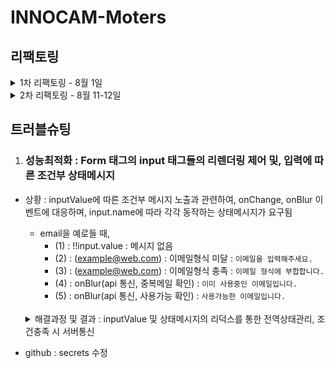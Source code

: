 # INNOCAM-Moters

## 리팩토링

<details>
<summary>1차 리팩토링 - 8월 1일</summary>

1. 코드유지보수 및 모듈의 재사용성 개선 : `"리엑트 모듈 인덱스"` 또는 `"바렐(rel) 모듈 인덱스"` 패턴

   <details>
   <summary>코드 살펴보기 </summary>

   ```tsx
   import Button from "./components/community";
   import Modal from "./components/css";
   import Header from "./components/atom";
   ```

   각 컴포넌트를 사용하려면 이렇게 여러줄의 임포트 구문이 필요합니다.

   ```tsx
   export * from "./community";
   export * from "./css";
   export * from "./atom";
   ```

   "components"디렉토리에 "index.ts" 파일을 추가하여 모든 컴포넌트를 내보내면

   ```tsx
   import { community, css, atom } from "../../components";
   ```

   이와 같이 간결하게 컴포넌트들을 임포트 할 수 있습니다.
   </details>

   `"리엑트 모듈 인덱스"` 또는 `"바렐(rel) 모듈 인덱스"` 패턴을 통해 코드 구조정리

   - 모듈관리용이성 : 여러 컴포넌트/파일을 단일 파일로 묶어서 관리
   - 상대경로간소화 : 컴포넌트에서 해당 디렉토리 내의 파일을 가져올 때 단순하게 표현하게 함
   - 이를 통해 상대경로 관리를 쉽게 처리하도록 하여 개발환경 개선을 시도

</details>

<details>
  <summary>2차 리팩토링 - 8월 11-12일</summary>

1. 성능최적화와 코드 스플리팅(React.lazy)

   <details>
   <summary>코드살펴보기</summary>

   ```tsx
   // lazyLoding.ts
   import { lazy } from "react";

   export const LazyInoCar = lazy(() => import("../main/InoCar").then(({ InoCar }) => ({ default: InoCar })));
   export const LazyCommunity = lazy(() => import("../main/Community").then(({ Community }) => ({default: Community})));
   export const LazyThreejs = lazy(() => import("../Threejs").then(({ Threejs }) => ({default: Threejs})));

   // App.tsx - Router
   const App: React.FC = () => {
     return (
       <Routes>
           <Route
             path='inocar'
             element={
               <Suspense fallback={<div>Loading...</div>}>
                 <Page.LazyInoCar />
               </Suspense>
             }
           />
       <Routes>
       )
   }
   ```

   </details>

- 초기 로딩 시점에 당장 필요하지 않지만 무거운 컴포넌트로 인해 로딩이 지연되는 문제를 인식
- 이를 개선하기 위해 해당 컴포넌트들의 로드를 미루어 성능을 최적화하려고 프로젝트 구조를 편성
- React.lazy를 사용하여 대상 컴포넌트들 동적제어, Suspense를 사용하여 로딩화면 제어
- lazy 대상 컴포넌트 : InoCar, Community, Threejs <br/><br/>

2. 타입선언 관련 코드컨벤션(Interface, declare)

- hooks.d.ts : 커스컴훅과 관련된 타입선언이 기록되고 이름은 훅이름으로 설정, 사용하는 컴포넌트에서는 알리아스(as)를 통하여 Type임을 명시해준다.
- 타입선언과 Interface, declare

  - `Interface` : 객체나 클래스 단위의 형태에 대한 명시적인 정의 타입 생성, extends를 통해서 앞선 Interface를 상속받아 프로토타입 체인을 형성한다.
  - `declare` : 외부 라이브러리나 모듈의 타입을 확장하거나 정의할 때 사용되며, 외부 라이브러리의 타입 정보가 없을 경우 declare를 사용함으로, 선언된 타입이 컴파일러가 타입을 검사할 때 통과되게 처리한다.

    ```bash
    📂 types
    ┣ 🥑 index.ts
    ┃
    ┣ 📂 data # 애플리케이션 내 Data와 관련된 정적타입들에 대한 선언
    ┃    ┣ 🥑 index.ts
    ┃    ┗ 🗿 data.d.ts
    ┃
    ┣ 📂 global # 프로젝트 전체에 적용되는 style과 파일 타입에 대한 선언
    ┃    ┣ 🥑 index.ts
    ┃    ┣ 🗿 declare.d.ts
    ┃    ┗ 🗿 styled.d.ts
    ┃
    ┣ 📂 hooks # 커스텀훅과 관련된 정적타입들에 대한 선언
    ┃    ┣ 🥑 index.ts
    ┃    ┗ 🗿 hooks.d.ts
    ┃
    ┣ 📂 network # AXIOS 통신과 관련된 정적타입들에 대한 선언
    ┃    ┣ 🥑 index.ts
    ┃    ┣ 🗿 async.d.ts
    ┃    ┗ 🗿 responseType.d.ts
    ┃
    ┗ 📂 props # props 전달과 관련된 정적타입들에 대한 선언
        ┣ 🥑 index.ts
        ┗ 🗿 props.d.ts
    ```

  3. 코드유지보수 및 가독성을 위한 Shared > Routes 폴더

  - 초기 APP.tsx 파일 안에 모든 Route를 넣는 방식을 채택했었으나, Route가 많아질수록 코드유지보수 및 가독성이 떨어지는 문제점을 발견함
  - 이를 해결하고자, shared 폴더를 만들어 공통된 Header에 따른 Route들을 분리함
  - App.tsx에서는 shard 폴더 안의 분리된 Routes를 import해서 사용함
          ```tsx
            const App: React.FC = () => {
            return (
              <BrowserRouter>
                <GlobalStyled />
                <Shared.MainRoutes />
                <Shared.AuthRoutes />
                <Shared.ProtectiveRouters />
                <Shared.ChatRoutes />
              </BrowserRouter>
            );
          };
          ```
    </details>

## 트러블슈팅

1.  ### 성능최적화 :  Form 태그의 input 태그들의 리렌더링 제어 및, 입력에 따른 조건부 상태메시지

- 상황 : inputValue에 따른 조건부 메시지 노출과 관련하여, onChange, onBlur 이벤트에 대응하며, input.name에 따라 각각 동작하는 상태메시지가 요구됨

  - email을 예로들 때,
    - (1) : !!input.value : 메시지 없음
    - (2) : (example@web.com) : 이메일형식 미달 : `이메일을 입력해주세요.`
    - (3) : (example@web.com) : 이메일형식 충족 : `이메일 형식에 부합합니다.`
    - (4) : onBlur(api 통신, 중복메일 확인) : `이미 사용중인 이메일입니다.`
    - (5) : onBlur(api 통신, 사용가능 확인) : `사용가능한 이메일입니다.`<br/><br/>

  <details>
  <summary>해결과정 및 결과 : inputValue 및 상태메시지의 리덕스를 통한 전역상태관리, 조건충족 시 서버통신 </summary>

      컴포넌드에서 발생되는 리렌더링을 추적하기 위해서 Chrome 브라우저에서 제공하는 React DevTool을 활용하여 해당 과정을 추적하였다.

  1.  리펙토링 전, 최초의 코드

      <details>
      <summary>내용 상세보기</summary>

      ```tsx
      // 하나의 useState와 input Atom으로 signInfo 객체의 각각의 프로퍼티를 props로 전달
      const [signInfo, setSignInfo] = useState<Type.UserInfoCheckPW>({
        email: "",
        password: "",
        pwChecked: "",
        nickname: "",
        phoneNumber: "",
        gender: "",
        birthdate: "",
        isAdmin: false,
        admincode: "E002",
      });
      ```

      - 문제점 : 하나의 value만 변경되도 signIfo의 모든 값들이 리렌더링 발생 <br/> <br/>

      ```tsx
      // input Value에 대한 유효성 검사와 하나의 useState 상태메시지
      const [validiteMsg, setValiditeMse] = useState<Type.ValiditeMsg>({
        validteEmail: ["", false],
        validtepassword: ["", false],
        passwordChMsg: ["", false],
      });

      const onChangeInput = (e: ChangeEvent<HTMLInputElement>): void => {
        const { name, value } = e.target;
        setSignInfo({ ...signInfo, [name]: value });

        if (name === "email") {
          const emailRegex = /^[^\s@]+@[^\s@]+\.[^\s@]+$/;

          emailRegex.test(value)
            ? setValiditeMse({
                ...validiteMsg,
                validteEmail: ["사용 가능한 이메일입니다.", true],
              })
            : setValiditeMse({
                ...validiteMsg,
                validteEmail: ["이메일을 입력해주세요(exam@.exam.com)", false],
              });
        }
      };
      ```

      - 상태메시지의 화면표시 : 커스텀훅에서 변경되는 validiteMsg를 컴포넌트에서 전달받아, 화면에 노출
      - 문제점 : validiteMsg 속 하나의 value만 변경되도 전체 validiteMsg의 리렌더링 발생

      </details><br/>

  2.  리펙토링 1차, useState를 커스컴훅에서 관리하여 모듈화 진행

      <details>
      <summary>내용 상세보기</summary>

      ```tsx
      export const useSignupInput = ({ name }: any): any => {
        const [input, setInput] = useState<string>("");

        const onChangeInput = (e: ChangeEvent<HTMLInputElement>) => {
          setInput(e.target.value);
        };
        return {input,onChangeInput }
      ```

      - Signup 컴포넌트 속 하나의 state로 관리되던 여러 input들의 연결고리를 끊고, 각각의 onChange에 대해서만 리렌더링 되도록 useState를 커스텀훅에서 관리하여 모듈화 함
        - 결과 : input들을 각각 리렌더링 동작시킴
        - 문제 : 분리된 input 컴포넌트의 값을 부모 컴포넌트로 끌어올려준 뒤, 통합해야하는 문제 발생
      </details><br/>

  3.  리펙토링 2차, 하위컴포넌트의 상태를 끌어올려 Form.onSubmit으로 POST 요청보내기

      <details>
      <summary>내용 상세보기</summary>

      - 리액트는 단방향을 지향하기에, 부모에서 상태를 내려주었으나, 그 결과 모든 Form태그 아래 하나의 input에서 값이 반경되더라고 모든 input이 리렌더링 되는 문제가 있었기에, 모듈화 하였지만 이를 부모컴포넌트로 끌어올려 하나의 상태로 서버와 통신하는 부분의 문제 발생
      - 접근 : 각각의 상태를 전역상태관리(Redux)로 값을 보내고, 취합된 값을 Form.onSubmit으로 통신하고자 함.

        ```tsx
        // 커스텀 훅
        export const useSignupInput = ({ name }: any): any => {
          const onBlurSignupDispatch = () => {
            dispatch(RTK.setSignupDate({ [`${name}`]: input }));
          };
        };

        // ReduxSlice
        const SignupSlice = createSlice({
          name: "SignupSlice",
          initialState: {} as any | {},
          reducers: {
            setSignupDate: (
              state,
              action: PayloadAction<Partial<SignupSliceType>>
            ) => {
              return { ...state, ...action.payload };
            },
            deleteSignupDate: () => {
              return {};
            },
          },
        });
        ```

        - 리덕스 모듈(setSignupDate) : 각각의 컴포넌트에서 나온 값을 모으는 역할을 함. 
          - name을 프로퍼티의 Keys로 설정하고 input을 Value로 설정 
          - initialState : {email: 'example@web.com'}
      </details> <br/>

  4.  리펙토링 3차, 하위컴포넌트의 상태에 따라 조건부 상태 메시지 기록하기 

          이 부분이 특히 어려웠다. 단순히 onChange 이벤트에만 대응하는 것이 아니라, onBlur 이벤트 발생시 email과 nickName의 경우 서버에 일치하는 값이 있는지 확인한 후에 해당 상태를 화면에 반영해주어야 했기 때문이다.

      <details>
      <summary>내용 상세보기</summary>  

      - 첫번째 시도, useState를 통한 각각의 메시지 관리 : 함수의 한계로, useState의 값이 입력대비 한 단계 늦는 사례 발생
      - 두번째 시도, 변수를 통한 각각의 메시지 관리 : 변수로 인해서 값의 변경을 컴포넌트가 인식하지 못하여 리렌더링이 발생되지 않음
      - 세번째 시도, 전역상태를 통한 상태관리 채택
      
        ```tsx
        // onChangeInput에서 제어할 onValiditeMsg 모듈 생성 
        const onValiditeMsg = (input: string): void => {
            if (name === "email") {
              input === ""
                ? dispatch(RTK.setValiditeMsg({ type: name, msg: ["", false] }))
                : !emailRegex.test(input)
                ? dispatch(
                    RTK.setValiditeMsg({
                      type: name,
                      msg: ["이메일을 입력해주세요(exam@.exam.com)", false],
                    })
                  )
                : dispatch(
                    RTK.setValiditeMsg({
                      type: name,
                      msg: ["이메일 형식에 부합합니다.", false],
                    })
                  );
            } 
          };

        // (1) Input의 onChange 실행에 따라, ValiditeMsg 리덕스 모듈 동작
        const onChangeInput = (e: ChangeEvent<HTMLInputElement>) => {
          setServerCheck(true);
          onValiditeMsg(e.target.value);
          setInput(e.target.value);
        };

        // (2) onBlurSignupDispatch 실행에 따라, 조건부 GET요청 실행 
        const [serverCheck, setServerCheck] = useState<boolean>(true);
        const { isSuccess: isSuccessEmailCheck,
                data: dataEmailCheck,
                isError: isErrorEmailCheck,
                error: errorEmailCheck,
          } = RTK.useGetEmailCheckQuery(input, { skip: serverCheck }); 
        const onBlurSignupDispatch = () => {
          name !== "pwChecked" && dispatch(RTK.setSignupDate({ [`${name}`]: input }));
          name === "email" && emailRegex.test(input) && setServerCheck(false);
        };
        
        useEffect(() => {
          isSuccessEmailCheck &&
            dispatch( RTK.setValiditeMsg({
                type: "email",
                msg: [dataEmailCheck, dataEmailCheck.includes("사용") ? true : false],
              })
            );
          isErrorEmailCheck && console.log(errorEmailCheck);
        }, [ isSuccessEmailCheck, dataEmailCheck, isErrorEmailCheck, errorEmailCheck, dispatch]);
        ```  

        - input 입력에 따라 2 가지 상황에서의 상태 메세지 제어가 요구되었다. 첫째는 onChangeInput, 둘째는 onBlurSignupDispatch 시 이다. 
          - onChangeInput : 입력값이 이메일 형식인지
          - onBlurSignupDispatch : 입력값이 서버에 등록된 값인지에 대한 판단
          - 두 상황에 따라 하나의 상태메시지의 관리가 요구됨 
          - 나아가 onBlurSignupDispatch에 따라 `useGetEmailCheckQuery`가 조건부 요청이 되어야 했음
            - 두 이벤트에 따라 `dispatch(RTK.setValiditeMsg({ type: name, msg: ["", false] }))`를 동작
              - msg의 내용은 조건에 따른 내용이 기록되게 하였으며,
              - type을 name으로 설정하여 해당 내용을 꺼내어 화면에 기록하도록 설정하였다. 
      </details><br/>

  5.  리펙토링 최종, 부모컴포넌트로 전달된 조건부 상태메시지(객체) 묶음으로 인한 input 태그의 연결, 동시리렌더링 제어

      - input과 관련된 state는 분리했지만, validiteMsg에 대한 상태를 리덕스를 사용하지만, 결국 하나의 state를 사용한다는 점에서 메시지 부분에서 하나의 validiteMsg이 변견되면, 전체가 리랜더링되는 문제 발생

        <details>
        <summary>수정 전 코드</summary>        

          ```tsx
          // 기존 validiteMsgSlice 
            const validiteMsgSlice = createSlice({
              name: "validiteMsgSlice",
              initialState: {
                emailMsg: ["", false],
                nickNameMsg: ["", false],
                passwordMsg: ["", false],
                pwCheckedMsg: ["", false],
              } as any,
              // .... 
            });

            export const validiteMsgReducer = validiteMsgSlice.reducer;
            export const selectValiditeMsg = (state: any) => state.validiteMsgReducer;
            export const { setValiditeMsg, deleteValiditeMsg } = validiteMsgSlice.actions;


          // 컴포넌트에서의 사용 
          import React from "react";
          import * as SC from "../css";
          import * as Type from "../../types";
          import { useSignupInput } from "../../hooks";
          import * as RTK from "../../redux";

          export const SignUpInput: React.FC<Type.SignUpInputProps> = ( ) => {
            const getValidateMsg = RTK.useAppSelector(RTK.selectValiditeMsg);

            return (
              <>
                {/* ...  */}
                {name === "email" && getValidateMsg.emailMsg && (
                  <SC.ValidateInputMsg
                    $signColor={getValidateMsg.emailMsg[1]}
                    children={getValidateMsg.emailMsg[0]}
                  />
                )}
              </>
            );
          };
          ```
        </details>


        <details>
        <summary>수정 후 코드 : input 별 [ 컴포넌트/커스텀훅 모델화 ], 이를 통해 연결고리 분리 input별 리렌저링 제어</summary>

        - 관련 input에 대한 컴포넌트 분리 + 해당 컴포넌트에 맞춘 커스텀훅 모델화 
          - SignUpInputE + useSignupEmail : onChange + onBlur(비동기통신 서버 중복확인) + 유효성검사
          - SignUpInputN + useSignupNickName : onChange + onBlur(비동기통신 서버 중복확인) + 유효성검사
          - SignUpInputP + useSignupPassword : onChange + 유효성검사
          - SignUpInputPWC + useSignupPWC : onChange + 유효성검사
          - SignUpInput + useSignup : 유효성 검사가 필요없는 컴포넌트 

        ```tsx
        // state.validiteMsgReducer에서 나가는 값에 대해서 분리 
        export const selectValiditeEMsg = (state: any) => state.validiteMsgReducer.emailMsg;
        export const selectValiditeNMsg = (state: any) => state.validiteMsgReducer.nickNameMsg;
        export const selectValiditePMsg = (state: any) => state.validiteMsgReducer.passwordMsg;
        export const selectValiditePWCMsg = (state: any) => state.validiteMsgReducer.pwCheckedMsg;

        // SignUpInputE : Eamil 관련된 input 컴포넌트 분리 
        import React from "react";
        import * as SC from "../css";
        import * as Type from "../../types";
        import { useSignupEmail } from "../../hooks";


        export const SignUpInputE: React.FC<Type.SignUpInputProps> = ({ 
          placeholder, name, type, length, inputRef, submitted }) => {
          const { input, getValidateMsg, onChangeInput, onBlurSignupDispatch } = useSignupEmail({
            name,
            submitted,
          });

          return (
            <>
              <SC.AuthInput
                ref={inputRef}
                type={type}
                value={input}
                onBlur={onBlurSignupDispatch}
                onChange={onChangeInput}
                maxLength={length}
                placeholder={placeholder}
              />
              <SC.ValidateInputMsg
                $signColor={getValidateMsg[1]}
                children={getValidateMsg[0]}
              />
            </>
          );
        };

        // SignUpInputE 에 맞춘 useSignupEmail을 별도로 구성 
        import { ChangeEvent, useEffect, useState } from "react";
        import * as RTK from "../../../redux";

        export const useSignupEmail = ({ name, submitted }: any): any => {

          const dispatch = RTK.useAppDispatch();
          const [input, setInput] = useState<string>("");
          const emailRegex = /^[^\s@]+@[^\s@]+\.[^\s@]+$/;
          const [serverCheck, setServerCheck] = useState<boolean>(true);
          const getValidateMsg = RTK.useAppSelector(RTK.selectValiditeEMsg);

          const onValiditeMsg = (input: string): void => {
            input === ""
              ? dispatch(RTK.setValiditeMsg({ type: name, msg: ["", false] }))
              : !emailRegex.test(input)
                ? dispatch(
                  RTK.setValiditeMsg({
                    type: name,
                    msg: ["이메일을 입력해주세요(exam@.exam.com)", false],
                  })
                )
                : dispatch(
                  RTK.setValiditeMsg({
                    type: name,
                    msg: ["이메일 형식에 부합합니다.", false],
                  })
                );
          }

          const onChangeInput = (e: ChangeEvent<HTMLInputElement>) => {
            setServerCheck(true);
            onValiditeMsg(e.target.value);
            setInput(e.target.value);
          };

          const onBlurSignupDispatch = () => {
            dispatch(RTK.setSignupDate({ [`${name}`]: input }));
            emailRegex.test(input) && setServerCheck(false);
          };

          const { isSuccess, data, isError, error } = RTK.useGetEmailCheckQuery(input, {
            skip: serverCheck,
          });

          useEffect(() => {
            setInput("");
          }, [submitted]);

          useEffect(() => {
            isSuccess &&
              dispatch(
                RTK.setValiditeMsg({
                  type: "email",
                  msg: [data, data.includes("사용") ? true : false],
                })
              );
            isError && console.log(error);
          }, [
            isSuccess,
            data,
            isError,
            error,
            dispatch,
          ]);

          return { input, getValidateMsg, onChangeInput, onBlurSignupDispatch }

        }
        ```        

        </details>

</details>

- github : secrets 수정
